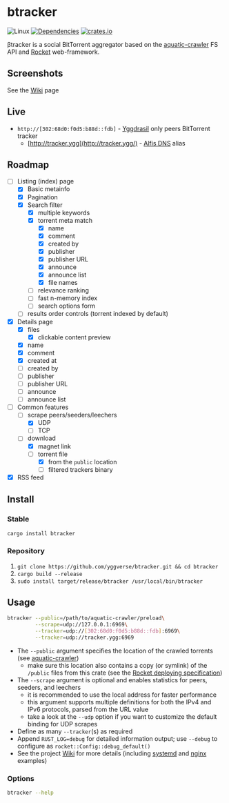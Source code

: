 # btracker

![Linux](https://github.com/yggverse/btracker/actions/workflows/linux.yml/badge.svg)
[![Dependencies](https://deps.rs/repo/github/yggverse/btracker/status.svg)](https://deps.rs/repo/github/yggverse/btracker)
[![crates.io](https://img.shields.io/crates/v/btracker.svg)](https://crates.io/crates/btracker)

βtracker is a social BitTorrent aggregator based on the [aquatic-crawler](https://github.com/yggverse/aquatic-crawler) FS API and [Rocket](https://rocket.rs) web-framework.

## Screenshots

See the [Wiki](https://github.com/YGGverse/btracker/wiki/Screenshots) page

## Live

* `http://[302:68d0:f0d5:b88d::fdb]` - [Yggdrasil](https://yggdrasil-network.github.io/) only peers BitTorrent tracker
    * [http://tracker.ygg](http://tracker.ygg/) - [Alfis DNS](https://github.com/Revertron/Alfis) alias

## Roadmap

* [ ] Listing (index) page
    * [x] Basic metainfo
    * [x] Pagination
    * [x] Search filter
        * [x] multiple keywords
        * [x] torrent meta match
            * [x] name
            * [x] comment
            * [x] created by
            * [x] publisher
            * [x] publisher URL
            * [x] announce
            * [x] announce list
            * [x] file names
        * [ ] relevance ranking
        * [ ] fast n-memory index
        * [ ] search options form
    * [ ] results order controls (torrent indexed by default)
* [x] Details page
    * [x] files
        * [x] clickable content preview
    * [x] name
    * [x] comment
    * [x] created at
    * [ ] created by
    * [ ] publisher
    * [ ] publisher URL
    * [ ] announce
    * [ ] announce list
* [ ] Common features
    * [ ] scrape peers/seeders/leechers
        * [x] UDP
        * [ ] TCP
    * [ ] download
        * [x] magnet link
        * [ ] torrent file
            * [x] from the `public` location
            * [ ] filtered trackers binary
* [x] RSS feed

## Install

### Stable

``` bash
cargo install btracker
```

### Repository

1. `git clone https://github.com/yggverse/btracker.git && cd btracker`
2. `cargo build --release`
3. `sudo install target/release/btracker /usr/local/bin/btracker`

## Usage

``` bash
btracker --public=/path/to/aquatic-crawler/preload\
         --scrape=udp://127.0.0.1:6969\
         --tracker=udp://[302:68d0:f0d5:b88d::fdb]:6969\
         --tracker=udp://tracker.ygg:6969
```
* The `--public` argument specifies the location of the crawled torrents (see [aquatic-crawler](https://github.com/yggverse/aquatic-crawler))
    * make sure this location also contains a copy (or symlink) of the `/public` files from this crate (see the [Rocket deploying specification](https://rocket.rs/guide/v0.5/deploying/))
* The `--scrape` argument is optional and enables statistics for peers, seeders, and leechers
    * it is recommended to use the local address for faster performance
    * this argument supports multiple definitions for both the IPv4 and IPv6 protocols, parsed from the URL value
    * take a look at the `--udp` option if you want to customize the default binding for UDP scrapes
* Define as many `--tracker`(s) as required
* Append `RUST_LOG=debug` for detailed information output; use `--debug` to configure as `rocket::Config::debug_default()`
* See the project [Wiki](https://github.com/YGGverse/btracker/wiki) for more details (including [systemd](https://github.com/YGGverse/btracker/wiki/Systemd) and [nginx](https://github.com/YGGverse/btracker/wiki/Nginx) examples)

### Options

``` bash
btracker --help
```
